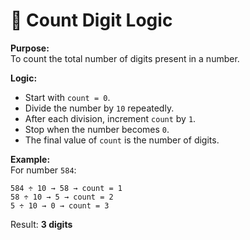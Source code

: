 
# 📄 Count Digit Logic

**Purpose:**  
To count the total number of digits present in a number.

**Logic:**  
- Start with `count = 0`.
- Divide the number by `10` repeatedly.
- After each division, increment `count` by `1`.
- Stop when the number becomes `0`.
- The final value of `count` is the number of digits.

**Example:**  
For number `584`:
```
584 ÷ 10 → 58 → count = 1
58 ÷ 10 → 5 → count = 2
5 ÷ 10 → 0 → count = 3
```
Result: **3 digits**

